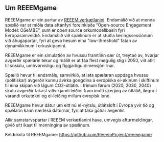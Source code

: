<a name="about_en"></a>

## Um REEEMgame

REEEMgame er ein partur av [REEEM verkætlanini](http://www.reeem.org). Endamálið við at menna spælið var at miðla data aftanfyri foreinklaða “Open-source Engagement Model: OSeMBE”, sum er open source orkumodellbasin fyri Evropasamveldið. Endamálið við spælinum er at stuðla læringssessiónum við áhugapartar, fyri at geva hesum eina "low-threshold" fatan av dynamikkinum í orkuskipanini.

REEEMgame er ein simulatión av hvussu framtíðin sær út, treytað av, hvørjar avgerðir spælarin tekur og málið er at fáa flest møgulig stig í 2050, við atlit til sosialu, umhvørvisligu og fíggjarligu dimensjónirnar.

Spælið hevur til endamáls, samvirkið, at lata spælaran uppdaga hvussu (politiskar) avgerðir kunnu ávirka gongdina á evropiska el-økinum í skiftinum til eina skipan við lágum CO2-útlátið. Í trimum førum (2020, 2030, 2040) skulu avgerðir takast viðvíkjandi leiðini fram ímóti skerjing av útlátið, íløgur í varandi orkutøkni og el-leiðing millum evropisk lond.

REEEMgame hevur dátur um eitt nú el-nýtslu, útlátsloft í Evropa yvir tíð og spælarin kann nærlesa dáturnar, fyri at taka góðar avgerðir.

Allir samstarvspartar í REEEM verkætlanini hava, umvegis afturmeldingar, givið sítt íkast til menningina av spælinum.

Keldukota til REEEMgame: https://github.com/ReeemProject/reeemgame
